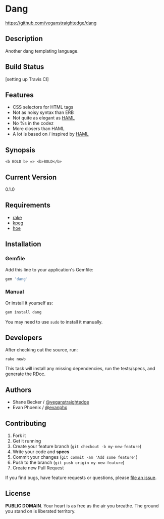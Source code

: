 # Dang

https://github.com/veganstraightedge/dang

## Description

Another dang templating language.

## Build Status

[setting up Travis CI]

## Features

* CSS selectors for HTML tags
* Not as noisy syntax than ERB
* Not quite as elegant as [HAML](http://haml-lang.com)
* No %s in the codez
* More closers than HAML
* A lot is based on / inspired by [HAML](http://haml.info)

## Synopsis

    <b BOLD b> => <b>BOLD</b>

## Current Version

0.1.0

## Requirements

* [rake](https://github.com/jimweirich/rake)
* [kpeg](https://github.com/evanphx/kpeg)
* [hoe](https://github.com/seattlerb/hoe/)

## Installation

### Gemfile

Add this line to your application's Gemfile:

```ruby
gem 'dang'
```

### Manual

Or install it yourself as:

```bash
gem install dang
```

You may need to use `sudo` to install it manually.

## Developers

After checking out the source, run:

    rake newb

This task will install any missing dependencies, run the tests/specs, and generate the RDoc.

## Authors

  * Shane Becker / [@veganstraightedge](https://github.com/veganstraightedge)
  * Evan Phoenix / [@evanphx](https://github.com/evanphx)

## Contributing

1. Fork it
2. Get it running
3. Create your feature branch (`git checkout -b my-new-feature`)
4. Write your code and **specs**
5. Commit your changes (`git commit -am 'Add some feature'`)
6. Push to the branch (`git push origin my-new-feature`)
7. Create new Pull Request

If you find bugs, have feature requests or questions, please
[file an issue](https://github.com/veganstraightedge/dang).

## License

**PUBLIC DOMAIN**.
Your heart is as free as the air you breathe.
The ground you stand on is liberated territory.
